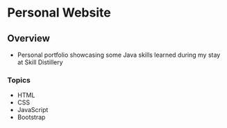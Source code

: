 # Personal Website

## Overview
- Personal portfolio showcasing some Java skills learned during my stay at Skill Distillery

### Topics
* HTML
* CSS
* JavaScript
* Bootstrap
